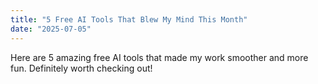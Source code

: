 ```yaml
---
title: "5 Free AI Tools That Blew My Mind This Month"
date: "2025-07-05"
---
```


Here are 5 amazing free AI tools that made my work smoother and more fun. Definitely worth checking out!

